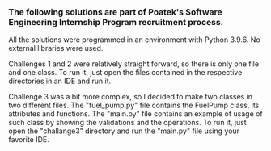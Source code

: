 ### The following solutions are part of Poatek's Software Engineering Internship Program recruitment process.

All the solutions were programmed in an environment with Python 3.9.6. No external libraries were used.

Challenges 1 and 2 were relatively straight forward, so there is only one file and one class. To run it, just open the files contained in the respective directories in an IDE and run it.

Challenge 3 was a bit more complex, so I decided to make two classes in two different files. 
The "fuel_pump.py" file contains the FuelPump class, its attributes and functions.
The "main.py" file contains an example of usage of such class by showing the validations and the operations. To run it, just open the "challange3" directory and run the "main.py" file using your favorite IDE.